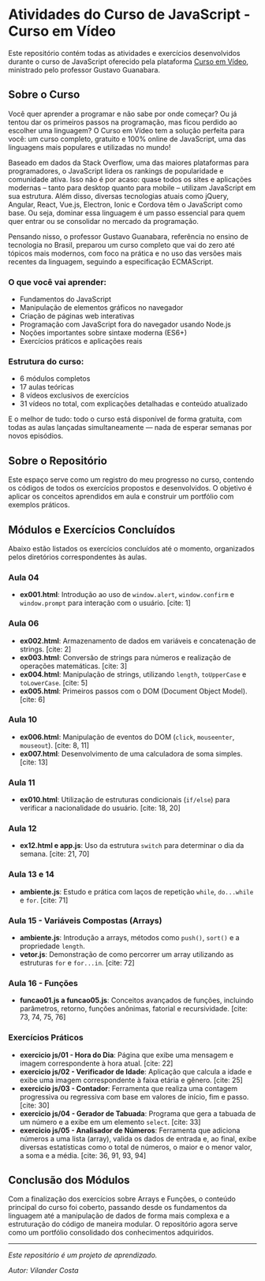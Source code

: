 # Atividades do Curso de JavaScript - Curso em Vídeo

Este repositório contém todas as atividades e exercícios desenvolvidos durante o curso de JavaScript oferecido pela plataforma [Curso em Vídeo](https.cursoemvideo.com), ministrado pelo professor Gustavo Guanabara.

## Sobre o Curso

Você quer aprender a programar e não sabe por onde começar? Ou já tentou dar os primeiros passos na programação, mas ficou perdido ao escolher uma linguagem? O Curso em Vídeo tem a solução perfeita para você: um curso completo, gratuito e 100% online de JavaScript, uma das linguagens mais populares e utilizadas no mundo!

Baseado em dados da Stack Overflow, uma das maiores plataformas para programadores, o JavaScript lidera os rankings de popularidade e comunidade ativa. Isso não é por acaso: quase todos os sites e aplicações modernas – tanto para desktop quanto para mobile – utilizam JavaScript em sua estrutura. Além disso, diversas tecnologias atuais como jQuery, Angular, React, Vue.js, Electron, Ionic e Cordova têm o JavaScript como base. Ou seja, dominar essa linguagem é um passo essencial para quem quer entrar ou se consolidar no mercado da programação.

Pensando nisso, o professor Gustavo Guanabara, referência no ensino de tecnologia no Brasil, preparou um curso completo que vai do zero até tópicos mais modernos, com foco na prática e no uso das versões mais recentes da linguagem, seguindo a especificação ECMAScript.

### O que você vai aprender:
* Fundamentos do JavaScript
* Manipulação de elementos gráficos no navegador
* Criação de páginas web interativas
* Programação com JavaScript fora do navegador usando Node.js
* Noções importantes sobre sintaxe moderna (ES6+)
* Exercícios práticos e aplicações reais

### Estrutura do curso:
* 6 módulos completos
* 17 aulas teóricas
* 8 vídeos exclusivos de exercícios
* 31 vídeos no total, com explicações detalhadas e conteúdo atualizado

E o melhor de tudo: todo o curso está disponível de forma gratuita, com todas as aulas lançadas simultaneamente — nada de esperar semanas por novos episódios.

## Sobre o Repositório

Este espaço serve como um registro do meu progresso no curso, contendo os códigos de todos os exercícios propostos e desenvolvidos. O objetivo é aplicar os conceitos aprendidos em aula e construir um portfólio com exemplos práticos.

## Módulos e Exercícios Concluídos

Abaixo estão listados os exercícios concluídos até o momento, organizados pelos diretórios correspondentes às aulas.

### Aula 04
* **ex001.html**: Introdução ao uso de `window.alert`, `window.confirm` e `window.prompt` para interação com o usuário. [cite: 1]

### Aula 06
* **ex002.html**: Armazenamento de dados em variáveis e concatenação de strings. [cite: 2]
* **ex003.html**: Conversão de strings para números e realização de operações matemáticas. [cite: 3]
* **ex004.html**: Manipulação de strings, utilizando `length`, `toUpperCase` e `toLowerCase`. [cite: 5]
* **ex005.html**: Primeiros passos com o DOM (Document Object Model). [cite: 6]

### Aula 10
* **ex006.html**: Manipulação de eventos do DOM (`click`, `mouseenter`, `mouseout`). [cite: 8, 11]
* **ex007.html**: Desenvolvimento de uma calculadora de soma simples. [cite: 13]

### Aula 11
* **ex010.html**: Utilização de estruturas condicionais (`if/else`) para verificar a nacionalidade do usuário. [cite: 18, 20]

### Aula 12
* **ex12.html e app.js**: Uso da estrutura `switch` para determinar o dia da semana. [cite: 21, 70]

### Aula 13 e 14
* **ambiente.js**: Estudo e prática com laços de repetição `while`, `do...while` e `for`. [cite: 71]

### Aula 15 - Variáveis Compostas (Arrays)
* **ambiente.js**: Introdução a arrays, métodos como `push()`, `sort()` e a propriedade `length`.
* **vetor.js**: Demonstração de como percorrer um array utilizando as estruturas `for` e `for...in`. [cite: 72]

### Aula 16 - Funções
* **funcao01.js a funcao05.js**: Conceitos avançados de funções, incluindo parâmetros, retorno, funções anônimas, fatorial e recursividade. [cite: 73, 74, 75, 76]

### Exercícios Práticos
* **exercicio js/01 - Hora do Dia**: Página que exibe uma mensagem e imagem correspondente à hora atual. [cite: 22]
* **exercicio js/02 - Verificador de Idade**: Aplicação que calcula a idade e exibe uma imagem correspondente à faixa etária e gênero. [cite: 25]
* **exercicio js/03 - Contador**: Ferramenta que realiza uma contagem progressiva ou regressiva com base em valores de início, fim e passo. [cite: 30]
* **exercicio js/04 - Gerador de Tabuada**: Programa que gera a tabuada de um número e a exibe em um elemento `select`. [cite: 33]
* **exercicio js/05 - Analisador de Números**: Ferramenta que adiciona números a uma lista (array), valida os dados de entrada e, ao final, exibe diversas estatísticas como o total de números, o maior e o menor valor, a soma e a média. [cite: 36, 91, 93, 94]

## Conclusão dos Módulos

Com a finalização dos exercícios sobre Arrays e Funções, o conteúdo principal do curso foi coberto, passando desde os fundamentos da linguagem até a manipulação de dados de forma mais complexa e a estruturação do código de maneira modular. O repositório agora serve como um portfólio consolidado dos conhecimentos adquiridos.

---
*Este repositório é um projeto de aprendizado.*

*Autor: Vilander Costa* 
